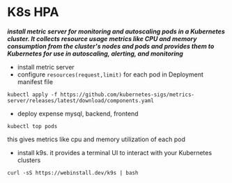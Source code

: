 # K8s HPA

***install metric server for monitoring and autoscaling pods in a Kubernetes cluster. It collects resource usage metrics like CPU and memory consumption from the cluster's nodes and pods and provides them to Kubernetes for use in autoscaling, alerting, and monitoring***



* install metric server
* configure `resources(request,limit)` for each pod in Deployment manifest file

```
kubectl apply -f https://github.com/kubernetes-sigs/metrics-server/releases/latest/download/components.yaml
```

* deploy expense mysql, backend, frontend

```
kubectl top pods
```

this gives metrics like cpu and memory utilization of each pod

* install k9s. it provides a terminal UI to interact with your Kubernetes clusters

```
curl -sS https://webinstall.dev/k9s | bash
```

